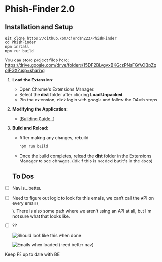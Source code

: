 # Phish-Finder 2.0

 
## Installation and Setup

```
git clone https://github.com/cjordan223/PhishFinder
cd PhishFinder
npm install
npm run build

```


You can store project files here:
https://drive.google.com/drive/folders/15DF2BLvgvxBKGczPNsFGfVOBpZqoIFGX?usp=sharing

1. **Load the Extension:**
   - Open Chrome's Extensions Manager.
   - Select the **dist** folder after clicking **Load Unpacked**.
   - Pin the extension, click login with google and follow the OAuth steps  

2. **Modifying the Application:**
   - [[Building Guide..]](https://docs.google.com/document/d/1SORjKTQUIMlvaz15kTpZVCCLAAwv5P2JFoxT0-4kYsg/edit?usp=sharing)

3. **Build and Reload:**
   - After making any changes, rebuild
     ```bash
     npm run build
     ```
   - Once the build completes, reload the **dist** folder in the Extensions Manager to see chnages. (idk if this is needed but it's in the docs)

   ## To Dos

- [ ] Nav is...better.
- [ ] Need to figure out logic to look for this emails, we can't call the API on every email ($$$$). There is also some path where we aren't using an API at all, but I'm not sure what that looks like.
- [ ] ??

   ![Should look like this when done](https://github.com/cjordan223/phish-finder2.0/blob/b6e9b6cdaef5dc892bb4019303700486f8f5c21b/src/images/picc2.png)
   
   ![Emails when loaded (need better nav) ](https://github.com/cjordan223/phish-finder2.0/blob/b6e9b6cdaef5dc892bb4019303700486f8f5c21b/src/images/picc22.png)

Keep FE up to date with BE